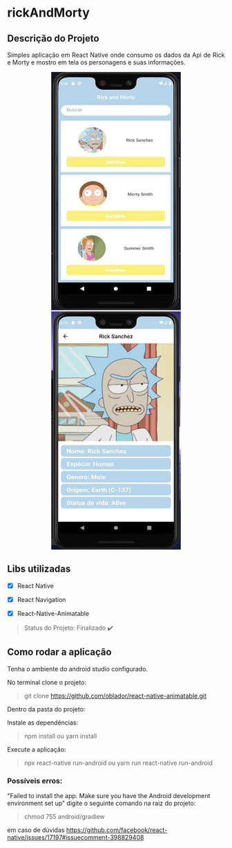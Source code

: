 # rickAndMorty

## Descrição do Projeto

<p align="justify">Simples aplicação em React Native onde consumo os dados da Api de Rick e Morty e mostro em tela os personagens e suas informações.</p>


<p align="center">
<img src="/src/images/rick-1.jpeg" height="550" width="300">

<img src="/src/images/rick-2.jpeg" height="550" width="300">
</p>


## Libs utilizadas 
- [X] React Native
- [X] React Navigation
- [X] React-Native-Animatable


> Status do Projeto: Finalizado :heavy_check_mark:


## Como rodar a aplicação

Tenha o ambiente do android studio configurado.

No terminal clone o projeto:
> git clone https://github.com/oblador/react-native-animatable.git

Dentro da pasta do projeto:

Instale as dependências:
> npm install ou yarn install

Execute a aplicação:
> npx react-native run-android ou yarn run react-native run-android


### Possíveis erros:

"Failed to install the app. Make sure you have the Android development environment set up" digite o seguinte comando na raiz do projeto:

> chmod 755 android/gradlew

em caso de dúvidas https://github.com/facebook/react-native/issues/17197#issuecomment-398829408

